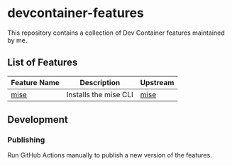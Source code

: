 # devcontainer-features

This repository contains a collection of Dev Container features maintained by me.

## List of Features

| Feature Name      | Description            | Upstream                      |
|-------------------|------------------------|-------------------------------|
| [mise](src/mise/) | Installs the mise CLI  | [mise](https://mise.jdx.dev/) |

## Development

### Publishing

Run GitHub Actions manually to publish a new version of the features.
